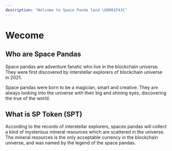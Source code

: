 ```yaml
---
description: "Welcome to Space Panda land \U0001F43C"
---
```


# Wecome

## Who are Space Pandas

Space pandas are adventure fanatic who live in the blockchain universe.  They were first discovered by interstellar explorers of blockchain universe in 2021.

Space pandas were born to be a magician, smart and creative. They are always looking into the universe with their big and shining eyes,  discovering the true of the world.

## What is SP Token \(SPT\)

According to the records of interstellar explorers,  spaces pandas will collect a kind of mysterious mineral resources which are scattered in the universe. The mineral resources is the only acceptable currency in the blockchain universe, and was named by the legend of the space pandas.

